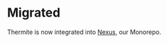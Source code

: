 # Migrated

Thermite is now integrated into [Nexus](https://github.com/pyrohost/nexus), our Monorepo.